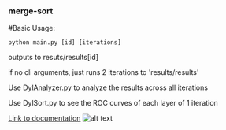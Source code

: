 ### merge-sort

#Basic Usage:

```python main.py [id] [iterations]```

outputs to resuts/results[id]

if no cli arguments, just runs 2 iterations to 'results/results'

Use DylAnalyzer.py to analyze the results across all iterations

Use DylSort.py to see the ROC curves of each layer of 1 iteration

[Link to documentation](https://neywiny.github.io/merge-sort/)
![alt text](https://github.com/Neywiny/merge-sort/blob/master/repository-pic.png)
